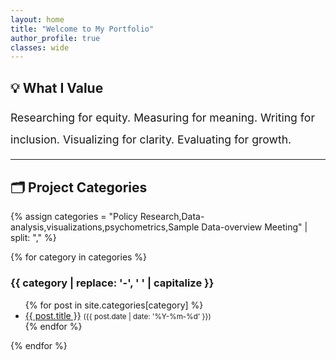 ```yaml
---
layout: home
title: "Welcome to My Portfolio"
author_profile: true
classes: wide
---
```


## 💡 What I Value

<span style="font-size: 1.1rem; line-height: 2;">
Researching for equity.  
Measuring for meaning.  
Writing for inclusion.  
Visualizing for clarity.  
Evaluating for growth.
</span>

---

## 🗂️ Project Categories

{% assign categories = "Policy Research,Data-analysis,visualizations,psychometrics,Sample Data-overview Meeting" | split: "," %}

{% for category in categories %}
### {{ category | replace: '-', ' ' | capitalize }}
<ul>
  {% for post in site.categories[category] %}
    <li><a href="{{ post.url | relative_url }}">{{ post.title }}</a> <small>({{ post.date | date: '%Y-%m-%d' }})</small></li>
  {% endfor %}
</ul>
{% endfor %}
